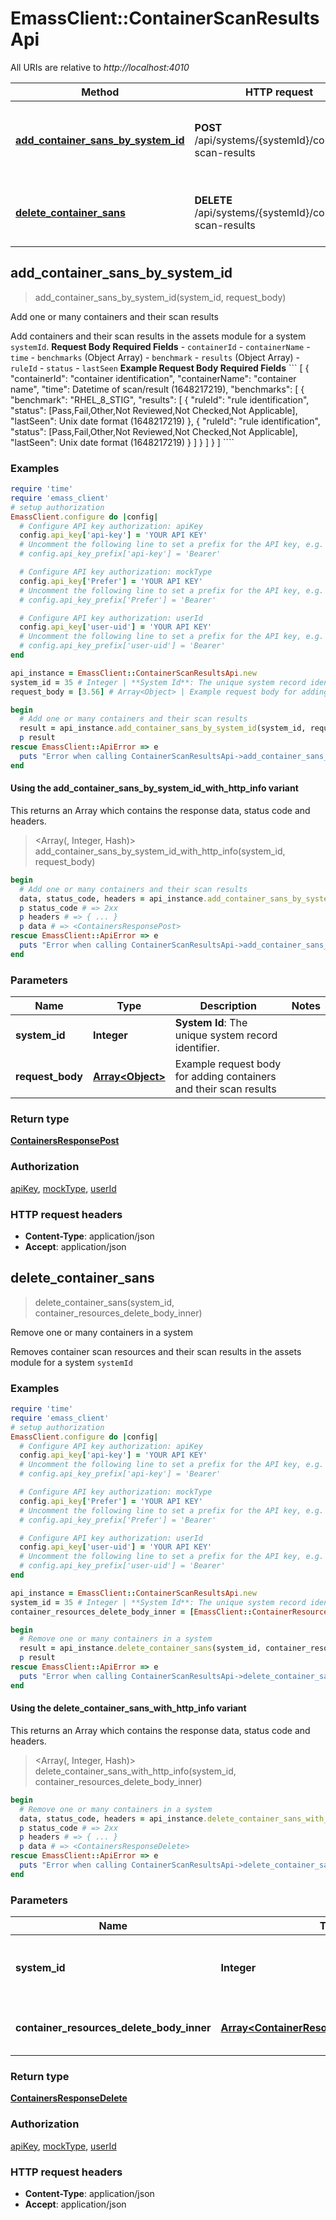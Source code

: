 # EmassClient::ContainerScanResultsApi

All URIs are relative to *http://localhost:4010*

| Method | HTTP request | Description |
| ------ | ------------ | ----------- |
| [**add_container_sans_by_system_id**](ContainerScanResultsApi.md#add_container_sans_by_system_id) | **POST** /api/systems/{systemId}/container-scan-results | Add one or many containers and their scan results |
| [**delete_container_sans**](ContainerScanResultsApi.md#delete_container_sans) | **DELETE** /api/systems/{systemId}/container-scan-results | Remove one or many containers in a system |


## add_container_sans_by_system_id

> <ContainersResponsePost> add_container_sans_by_system_id(system_id, request_body)

Add one or many containers and their scan results

Add containers and their scan results in the assets module for a system `systemId`.  **Request Body Required Fields** - `containerId` - `containerName` - `time` - `benchmarks` (Object Array)   - `benchmark`   - `results` (Object Array)     - `ruleId`     - `status`     - `lastSeen`  **Example Request Body Required Fields** ``` [   {     \"containerId\": \"container identification\",     \"containerName\": \"container name\",     \"time\": Datetime of scan/result (1648217219),     \"benchmarks\": [       {         \"benchmark\": \"RHEL_8_STIG\",         \"results\": [           {             \"ruleId\": \"rule identification\",             \"status\": [Pass,Fail,Other,Not Reviewed,Not Checked,Not Applicable],             \"lastSeen\": Unix date format (1648217219)           }, {             \"ruleId\": \"rule identification\",             \"status\": [Pass,Fail,Other,Not Reviewed,Not Checked,Not Applicable],             \"lastSeen\": Unix date format (1648217219)           }         ]       }     ]   } ] ````

### Examples

```ruby
require 'time'
require 'emass_client'
# setup authorization
EmassClient.configure do |config|
  # Configure API key authorization: apiKey
  config.api_key['api-key'] = 'YOUR API KEY'
  # Uncomment the following line to set a prefix for the API key, e.g. 'Bearer' (defaults to nil)
  # config.api_key_prefix['api-key'] = 'Bearer'

  # Configure API key authorization: mockType
  config.api_key['Prefer'] = 'YOUR API KEY'
  # Uncomment the following line to set a prefix for the API key, e.g. 'Bearer' (defaults to nil)
  # config.api_key_prefix['Prefer'] = 'Bearer'

  # Configure API key authorization: userId
  config.api_key['user-uid'] = 'YOUR API KEY'
  # Uncomment the following line to set a prefix for the API key, e.g. 'Bearer' (defaults to nil)
  # config.api_key_prefix['user-uid'] = 'Bearer'
end

api_instance = EmassClient::ContainerScanResultsApi.new
system_id = 35 # Integer | **System Id**: The unique system record identifier.
request_body = [3.56] # Array<Object> | Example request body for adding containers and their scan results

begin
  # Add one or many containers and their scan results
  result = api_instance.add_container_sans_by_system_id(system_id, request_body)
  p result
rescue EmassClient::ApiError => e
  puts "Error when calling ContainerScanResultsApi->add_container_sans_by_system_id: #{e}"
end
```

#### Using the add_container_sans_by_system_id_with_http_info variant

This returns an Array which contains the response data, status code and headers.

> <Array(<ContainersResponsePost>, Integer, Hash)> add_container_sans_by_system_id_with_http_info(system_id, request_body)

```ruby
begin
  # Add one or many containers and their scan results
  data, status_code, headers = api_instance.add_container_sans_by_system_id_with_http_info(system_id, request_body)
  p status_code # => 2xx
  p headers # => { ... }
  p data # => <ContainersResponsePost>
rescue EmassClient::ApiError => e
  puts "Error when calling ContainerScanResultsApi->add_container_sans_by_system_id_with_http_info: #{e}"
end
```

### Parameters

| Name | Type | Description | Notes |
| ---- | ---- | ----------- | ----- |
| **system_id** | **Integer** | **System Id**: The unique system record identifier. |  |
| **request_body** | [**Array&lt;Object&gt;**](Object.md) | Example request body for adding containers and their scan results |  |

### Return type

[**ContainersResponsePost**](ContainersResponsePost.md)

### Authorization

[apiKey](../README.md#apiKey), [mockType](../README.md#mockType), [userId](../README.md#userId)

### HTTP request headers

- **Content-Type**: application/json
- **Accept**: application/json


## delete_container_sans

> <ContainersResponseDelete> delete_container_sans(system_id, container_resources_delete_body_inner)

Remove one or many containers in a system

Removes container scan resources and their scan results in the assets module for a system `systemId`

### Examples

```ruby
require 'time'
require 'emass_client'
# setup authorization
EmassClient.configure do |config|
  # Configure API key authorization: apiKey
  config.api_key['api-key'] = 'YOUR API KEY'
  # Uncomment the following line to set a prefix for the API key, e.g. 'Bearer' (defaults to nil)
  # config.api_key_prefix['api-key'] = 'Bearer'

  # Configure API key authorization: mockType
  config.api_key['Prefer'] = 'YOUR API KEY'
  # Uncomment the following line to set a prefix for the API key, e.g. 'Bearer' (defaults to nil)
  # config.api_key_prefix['Prefer'] = 'Bearer'

  # Configure API key authorization: userId
  config.api_key['user-uid'] = 'YOUR API KEY'
  # Uncomment the following line to set a prefix for the API key, e.g. 'Bearer' (defaults to nil)
  # config.api_key_prefix['user-uid'] = 'Bearer'
end

api_instance = EmassClient::ContainerScanResultsApi.new
system_id = 35 # Integer | **System Id**: The unique system record identifier.
container_resources_delete_body_inner = [EmassClient::ContainerResourcesDeleteBodyInner.new] # Array<ContainerResourcesDeleteBodyInner> | Delete the given Container Scan Id

begin
  # Remove one or many containers in a system
  result = api_instance.delete_container_sans(system_id, container_resources_delete_body_inner)
  p result
rescue EmassClient::ApiError => e
  puts "Error when calling ContainerScanResultsApi->delete_container_sans: #{e}"
end
```

#### Using the delete_container_sans_with_http_info variant

This returns an Array which contains the response data, status code and headers.

> <Array(<ContainersResponseDelete>, Integer, Hash)> delete_container_sans_with_http_info(system_id, container_resources_delete_body_inner)

```ruby
begin
  # Remove one or many containers in a system
  data, status_code, headers = api_instance.delete_container_sans_with_http_info(system_id, container_resources_delete_body_inner)
  p status_code # => 2xx
  p headers # => { ... }
  p data # => <ContainersResponseDelete>
rescue EmassClient::ApiError => e
  puts "Error when calling ContainerScanResultsApi->delete_container_sans_with_http_info: #{e}"
end
```

### Parameters

| Name | Type | Description | Notes |
| ---- | ---- | ----------- | ----- |
| **system_id** | **Integer** | **System Id**: The unique system record identifier. |  |
| **container_resources_delete_body_inner** | [**Array&lt;ContainerResourcesDeleteBodyInner&gt;**](ContainerResourcesDeleteBodyInner.md) | Delete the given Container Scan Id |  |

### Return type

[**ContainersResponseDelete**](ContainersResponseDelete.md)

### Authorization

[apiKey](../README.md#apiKey), [mockType](../README.md#mockType), [userId](../README.md#userId)

### HTTP request headers

- **Content-Type**: application/json
- **Accept**: application/json

